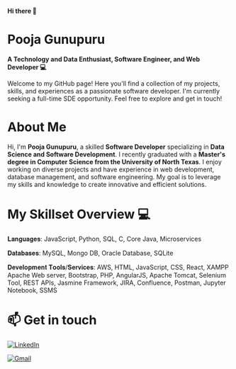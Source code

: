 **Hi there 👋** 
# Pooja Gunupuru
**A Technology and Data Enthusiast, Software Engineer, and Web Developer 💻**

Welcome to my GitHub page! Here you'll find a collection of my projects, skills, and experiences as a passionate software developer. I'm currently seeking a full-time SDE opportunity. Feel free to explore and get in touch!

# About Me

Hi, I'm **Pooja Gunupuru**, a skilled **Software Developer** specializing in **Data Science and Software Development**. I recently graduated with a **Master's degree in Computer Science from the University of North Texas**. I enjoy working on diverse projects and have experience in web development, database management, and software engineering. My goal is to leverage my skills and knowledge to create innovative and efficient solutions.

# My Skillset Overview 💻
𝐋𝐚𝐧𝐠𝐮𝐚𝐠𝐞𝐬: JavaScript, Python, SQL, C, Core Java, Microservices

𝐃𝐚𝐭𝐚𝐛𝐚𝐬𝐞𝐬: MySQL, Mongo DB, Oracle Database, SQLite

𝐃𝐞𝐯𝐞𝐥𝐨𝐩𝐦𝐞𝐧𝐭 𝐓𝐨𝐨𝐥𝐬/𝐒𝐞𝐫𝐯𝐢𝐜𝐞𝐬: AWS, HTML, JavaScript, CSS, React, XAMPP Apache Web server, Bootstrap, PHP, AngularJS, Apache Tomcat, Selenium Tool, REST APIs, Jasmine Framework, JIRA, Confluence, Postman, Jupyter Notebook, SSMS

# 📫 Get in touch

<a href="https://www.linkedin.com/in/pooja-gun/"><img alt="LinkedIn" src="https://img.shields.io/badge/linkedin%20-%230077B5.svg?&style=flat&logo=linkedin&logoColor=white"/></a> &nbsp;

<a href="mailto:poojagunupuru11@gmail.com"><img alt="Gmail" src="https://img.shields.io/badge/Gmail-D14836?style=flat&logo=gmail&logoColor=white" /></a> &nbsp;
  

